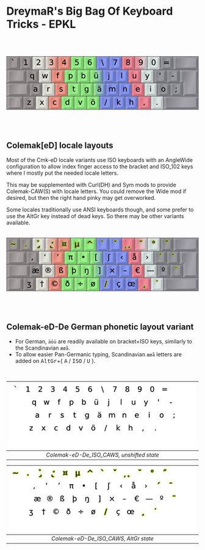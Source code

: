 DreymaR's Big Bag Of Keyboard Tricks - EPKL
===========================================
<br><br>

![EPKL help image for Colemak-eD-De ISO-AngleWide](./Cmk-eD-De_ISO-CAWS_s0_EPKL.png)

<br><br>

Colemak[eD] locale layouts
--------------------------
Most of the Cmk-eD locale variants use ISO keyboards with an AngleWide configuration to allow index finger access to the bracket and ISO_102 keys where I mostly put the needed locale letters.

This may be supplemented with Curl(DH) and Sym mods to provide Colemak-CAW(S) with locale letters. You could remove the Wide mod if desired, but then the right hand pinky may get overworked.

Some locales traditionally use ANSI keyboards though, and some prefer to use the AltGr key instead of dead keys. So there may be other variants available.
<br><br>

![EPKL help image for Colemak-eD-De ISO-AngleWide, AltGr state](./Cmk-eD-De_ISO-CAWS_s6_EPKL.png)

<br><br>

Colemak-eD-De German phonetic layout variant
--------------------------------------------
- For German, `äöü` are readily available on bracket+ISO keys, similarly to the Scandinavian `æøå`.
- To allow easier Pan-Germanic typing, Scandinavian `æøå` letters are added on <kbd>AltGr</kbd>+{ <kbd>A</kbd> / <kbd>ISO</kbd> / <kbd>U</kbd> }.
<br>

|![EPKL help image for Colemak-eD-De CAWS on an ISO board, unshifted state](./Cmk-eD-De_ISO_CurlAWideSym/state0.png)|
|   :---:   |
|_Colemak-eD-De_ISO_CAWS, unshifted state_|

|![EPKL help image for Colemak-eD-De CAWS on an ISO board, AltGr state](./Cmk-eD-De_ISO_CurlAWideSym/state6.png)|
|   :---:   |
|_Colemak-eD-De_ISO_CAWS, AltGr state_|
